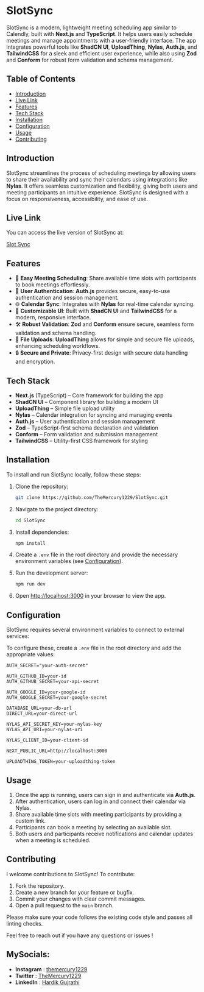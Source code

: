 
# SlotSync

SlotSync is a modern, lightweight meeting scheduling app similar to Calendly, built with **Next.js** and **TypeScript**. It helps users easily schedule meetings and manage appointments with a user-friendly interface. The app integrates powerful tools like **ShadCN UI**, **UploadThing**, **Nylas**, **Auth.js**, and **TailwindCSS** for a sleek and efficient user experience, while also using **Zod** and **Conform** for robust form validation and schema management.

## Table of Contents

- [Introduction](#introduction)
- [Live Link](#live-link)
- [Features](#features)
- [Tech Stack](#tech-stack)
- [Installation](#installation)
- [Configuration](#configuration)
- [Usage](#usage)
- [Contributing](#contributing)


## Introduction

SlotSync streamlines the process of scheduling meetings by allowing users to share their availability and sync their calendars using integrations like **Nylas**. It offers seamless customization and flexibility, giving both users and meeting participants an intuitive experience. SlotSync is designed with a focus on responsiveness, accessibility, and ease of use.

## Live Link

You can access the live version of SlotSync at:

[Slot Sync](https://slot-sync.vercel.app)

## Features

- 📅 **Easy Meeting Scheduling**: Share available time slots with participants to book meetings effortlessly.
- 🔐 **User Authentication**: **Auth.js** provides secure, easy-to-use authentication and session management.
- 🌐 **Calendar Sync**: Integrates with **Nylas** for real-time calendar syncing.
- 🎨 **Customizable UI**: Built with **ShadCN UI** and **TailwindCSS** for a modern, responsive interface.
- 🛠️ **Robust Validation**: **Zod** and **Conform** ensure secure, seamless form validation and schema handling.
- 📁 **File Uploads**: **UploadThing** allows for simple and secure file uploads, enhancing scheduling workflows.
- 🔒 **Secure and Private**: Privacy-first design with secure data handling and encryption.

## Tech Stack

- **Next.js** (TypeScript) – Core framework for building the app
- **ShadCN UI** – Component library for building a modern UI
- **UploadThing** – Simple file upload utility
- **Nylas** – Calendar integration for syncing and managing events
- **Auth.js** – User authentication and session management
- **Zod** – TypeScript-first schema declaration and validation
- **Conform** – Form validation and submission management
- **TailwindCSS** – Utility-first CSS framework for styling

## Installation

To install and run SlotSync locally, follow these steps:

1. Clone the repository:

    ```bash
    git clone https://github.com/TheMercury1229/SlotSync.git
    ```

2. Navigate to the project directory:

    ```bash
    cd SlotSync
    ```

3. Install dependencies:

    ```bash
    npm install
    ```

4. Create a `.env` file in the root directory and provide the necessary environment variables (see [Configuration](#configuration)).

5. Run the development server:

    ```bash
    npm run dev
    ```

6. Open [http://localhost:3000](http://localhost:3000) in your browser to view the app.

## Configuration

SlotSync requires several environment variables to connect to external services:

To configure these, create a `.env` file in the root directory and add the appropriate values:

```env
AUTH_SECRET="your-auth-secret"

AUTH_GITHUB_ID=your-id
AUTH_GITHUB_SECRET=your-api-secret

AUTH_GOOGLE_ID=your-google-id
AUTH_GOOGLE_SECRET=your-google-secret

DATABASE_URL=your-db-url
DIRECT_URL=your-direct-url

NYLAS_API_SECRET_KEY=your-nylas-key
NYLAS_API_URI=your-nylas-uri

NYLAS_CLIENT_ID=your-client-id

NEXT_PUBLIC_URL=http://localhost:3000

UPLOADTHING_TOKEN=your-uploadthing-token
```

## Usage

1. Once the app is running, users can sign in and authenticate via **Auth.js**.
2. After authentication, users can log in and connect their calendar via Nylas.
3. Share available time slots with meeting participants by providing a custom link.
4. Participants can book a meeting by selecting an available slot.
5. Both users and participants receive notifications and calendar updates when a meeting is scheduled.

## Contributing

I welcome contributions to SlotSync! To contribute:

1. Fork the repository.
2. Create a new branch for your feature or bugfix.
3. Commit your changes with clear commit messages.
4. Open a pull request to the `main` branch.

Please make sure your code follows the existing code style and passes all linting checks.


Feel free to reach out if you have any questions or issues !

## MySocials:

- **Instagram** : [themercury1229](https://www.instagram.com/themercury1229/)
- **Twitter** : [TheMercury1229](https://x.com/TheMercury1229)
- **LinkedIn** : [Hardik Gujrathi](https://www.linkedin.com/in/hardik-gujrathi-b7ba49294/)

